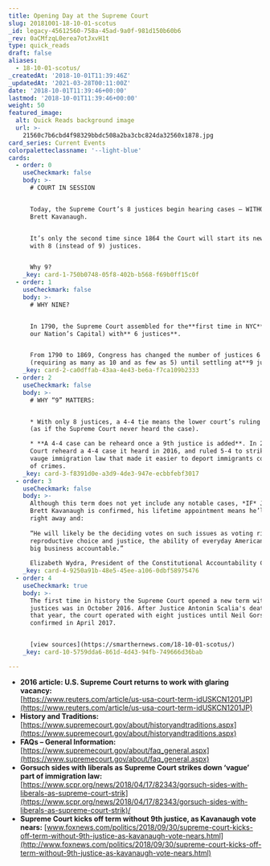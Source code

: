 ```yaml
---
title: Opening Day at the Supreme Court
slug: 20181001-18-10-01-scotus
_id: legacy-45612560-758a-45ad-9a0f-981d150b60b6
_rev: 0aCMfzqL0erea7otJxvH1t
type: quick_reads
draft: false
aliases:
  - 18-10-01-scotus/
_createdAt: '2018-10-01T11:39:46Z'
_updatedAt: '2021-03-28T00:11:00Z'
date: '2018-10-01T11:39:46+00:00'
lastmod: '2018-10-01T11:39:46+00:00'
weight: 50
featured_image:
  alt: Quick Reads background image
  url: >-
    21560c7b6cbd4f98329bbdc508a2ba3cbc824da32560x1878.jpg
card_series: Current Events
colorpaletteclassname: '--light-blue'
cards:
  - order: 0
    useCheckmark: false
    body: >-
      # COURT IN SESSION


      Today, the Supreme Court’s 8 justices begin hearing cases – WITHOUT Judge
      Brett Kavanaugh.


      It’s only the second time since 1864 the Court will start its new term
      with 8 (instead of 9) justices.


      Why 9?
    _key: card-1-750b0748-05f8-402b-b568-f69b0ff15c0f
  - order: 1
    useCheckmark: false
    body: >-
      # WHY NINE?


      In 1790, the Supreme Court assembled for the**first time in NYC** (then
      our Nation’s Capital) with** 6 justices**.


      From 1790 to 1869, Congress has changed the number of justices 6 times
      (requiring as many as 10 and as few as 5) until settling at**9 justices**.
    _key: card-2-ca0dffab-43aa-4e43-be6a-f7ca109b2333
  - order: 2
    useCheckmark: false
    body: >-
      # WHY “9” MATTERS:


      * With only 8 justices, a 4-4 tie means the lower court’s ruling stands
      (as if the Supreme Court never heard the case).

      * **A 4-4 case can be reheard once a 9th justice is added**. In 2017, the
      Court reheard a 4-4 case it heard in 2016, and ruled 5-4 to strike down a
      vauge immigration law that made it easier to deport immigrants convicted
      of crimes.
    _key: card-3-f8391d0e-a3d9-4de3-947e-ecbbfebf3017
  - order: 3
    useCheckmark: false
    body: >-
      Although this term does not yet include any notable cases, *IF* Judge
      Brett Kavanaugh is confirmed, his lifetime appointment means he’ll start
      right away and:  
        
      “He will likely be the deciding votes on such issues as voting rights,
      reproductive choice and justice, the ability of everyday Americans to hold
      big business accountable.”  
        
      Elizabeth Wydra, President of the Constitutional Accountability Center
    _key: card-4-9250a91b-48e5-45ee-a106-0dbf58975476
  - order: 4
    useCheckmark: true
    body: >-
      The first time in history the Supreme Court opened a new term with eight
      justices was in October 2016. After Justice Antonin Scalia's death earlier
      that year, the court operated with eight justices until Neil Gorsuch was
      confirmed in April 2017.


      [view sources](https://smarthernews.com/18-10-01-scotus/)
    _key: card-10-5759dda6-861d-4d43-94fb-749666d36bab

---
```

* **2016 article: U.S. Supreme Court returns to work with glaring vacancy:**  
[https://www.reuters.com/article/us-usa-court-term-idUSKCN1201JP](https://www.reuters.com/article/us-usa-court-term-idUSKCN1201JP)
* **History and Traditions:**  
[https://www.supremecourt.gov/about/historyandtraditions.aspx](https://www.supremecourt.gov/about/historyandtraditions.aspx)
* **FAQs – General Information:**  
[https://www.supremecourt.gov/about/faq_general.aspx](https://www.supremecourt.gov/about/faq_general.aspx)
* **Gorsuch sides with liberals as Supreme Court strikes down ‘vague’ part of immigration law:**  
[https://www.scpr.org/news/2018/04/17/82343/gorsuch-sides-with-liberals-as-supreme-court-strik](https://www.scpr.org/news/2018/04/17/82343/gorsuch-sides-with-liberals-as-supreme-court-strik)/
* **Supreme Court kicks off term without 9th justice, as Kavanaugh vote nears:** [www.foxnews.com/politics/2018/09/30/supreme-court-kicks-off-term-without-9th-justice-as-kavanaugh-vote-nears.html](http://www.foxnews.com/politics/2018/09/30/supreme-court-kicks-off-term-without-9th-justice-as-kavanaugh-vote-nears.html)